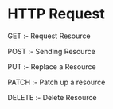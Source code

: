 
<h1>HTTP Request</h1>


<p>GET                           :-                                      Request Resource</p>
<p>POST                           :-                           Sending Resource </p>
<p>PUT                            :-                               Replace a Resource</p>
<p>PATCH                           :-                                             Patch up a resource</p>
<p>DELETE                          :-                               Delete Resource </p>      
